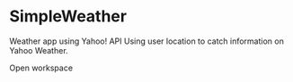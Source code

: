 SimpleWeather
=============

Weather app using Yahoo! API
Using user location to catch information on Yahoo Weather.

Open workspace
